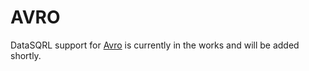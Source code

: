# AVRO

DataSQRL support for [Avro](https://avro.apache.org/) is currently in the works and will be added shortly.